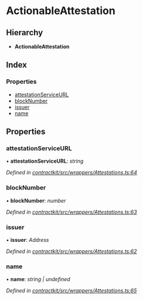 # ActionableAttestation

## Hierarchy

* **ActionableAttestation**

## Index

### Properties

* [attestationServiceURL]()
* [blockNumber]()
* [issuer]()
* [name]()

## Properties

### attestationServiceURL

• **attestationServiceURL**: _string_

_Defined in_ [_contractkit/src/wrappers/Attestations.ts:64_](https://github.com/celo-org/celo-monorepo/blob/master/packages/sdk/contractkit/src/wrappers/Attestations.ts#L64)

### blockNumber

• **blockNumber**: _number_

_Defined in_ [_contractkit/src/wrappers/Attestations.ts:63_](https://github.com/celo-org/celo-monorepo/blob/master/packages/sdk/contractkit/src/wrappers/Attestations.ts#L63)

### issuer

• **issuer**: _Address_

_Defined in_ [_contractkit/src/wrappers/Attestations.ts:62_](https://github.com/celo-org/celo-monorepo/blob/master/packages/sdk/contractkit/src/wrappers/Attestations.ts#L62)

### name

• **name**: _string \| undefined_

_Defined in_ [_contractkit/src/wrappers/Attestations.ts:65_](https://github.com/celo-org/celo-monorepo/blob/master/packages/sdk/contractkit/src/wrappers/Attestations.ts#L65)

